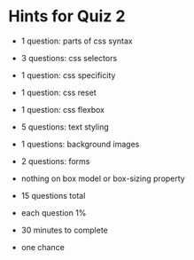 # Hints for Quiz 2

- 1 question: parts of css syntax
- 3 questions: css selectors
- 1 question: css specificity
- 1 question: css reset
- 1 question: css flexbox
- 5 questions: text styling
- 1 questions: background images
- 2 questions: forms

- nothing on box model or box-sizing property

- 15 questions total
- each question 1%
- 30 minutes to complete
- one chance
